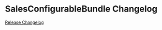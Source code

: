 # SalesConfigurableBundle Changelog

[Release Changelog](https://github.com/spryker/sales-configurable-bundle/releases)
